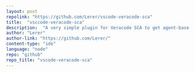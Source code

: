 ```yaml
---
layout: post
repolink: "https://github.com/Lerer/vscode-veracode-sca"
title:  "vsccode-veracode-sca"
description:  "A very simple plugin for Veracode SCA to get agent-base SCA results into VSCode IDE."
author: "Lerer"
author-link: "https://github.com/Lerer/"
content-type: "ide"
language: "node"
repo: "github"
repo_title: "vscode-veracode-sca"
---
```


